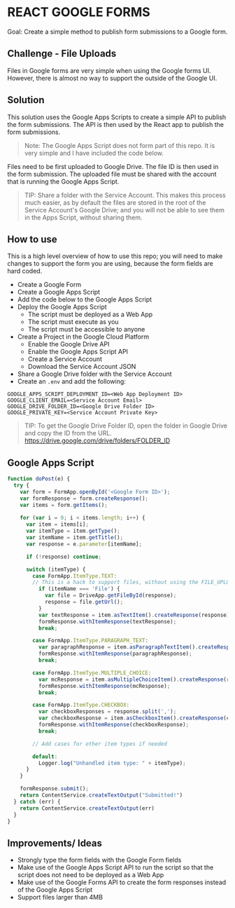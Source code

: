# REACT GOOGLE FORMS
Goal: Create a simple method to publish form submissions to a Google form.

## Challenge - File Uploads
Files in Google forms are very simple when using the Google forms UI. However, there is almost no way to support the outside of the Google UI.

## Solution
This solution uses the Google Apps Scripts to create a simple API to publish the form submissions. The API is then used by the React app to publish the form submissions.

> Note: The Google Apps Script does not form part of this repo. It is very simple and I have included the code below.

Files need to be first uploaded to Google Drive. The file ID is then used in the form submission. The uploaded file must be shared with the account that is running the Google Apps Script.

> TIP: Share a folder with the Service Account. This makes this process much easier, as by default the files are stored in the root of the Service Account's Google Drive; and you will not be able to see them in the Apps Script, without sharing them.

## How to use
This is a high level overview of how to use this repo; you will need to make changes to support the form you are using, because the form fields are hard coded.

- Create a Google Form
- Create a Google Apps Script
- Add the code below to the Google Apps Script
- Deploy the Google Apps Script
  - The script must be deployed as a Web App
  - The script must execute as you
  - The script must be accessible to anyone
- Create a Project in the Google Cloud Platform
  - Enable the Google Drive API
  - Enable the Google Apps Script API
  - Create a Service Account
  - Download the Service Account JSON
- Share a Google Drive folder with the Service Account
- Create an `.env` and add the following:

```
GOOGLE_APPS_SCRIPT_DEPLOYMENT_ID=<Web App Deployment ID>
GOOGLE_CLIENT_EMAIL=<Service Account Email>
GOOGLE_DRIVE_FOLDER_ID=<Google Drive Folder ID>
GOOGLE_PRIVATE_KEY=<Service Account Private Key>
```

> TIP: To get the Google Drive Folder ID, open the folder in Google Drive and copy the ID from the URL. https://drive.google.com/drive/folders/FOLDER_ID

## Google Apps Script
```javascript
function doPost(e) {
  try {    
    var form = FormApp.openById('<Google Form ID>');
    var formResponse = form.createResponse();
    var items = form.getItems();
    
    for (var i = 0; i < items.length; i++) {
      var item = items[i];
      var itemType = item.getType();
      var itemName = item.getTitle();
      var response = e.parameter[itemName];

      if (!response) continue;

      switch (itemType) {
        case FormApp.ItemType.TEXT:
        // This is a hack to support files, without using the FILE_UPLOAD item in the form.
          if (itemName === 'File') {
            var file = DriveApp.getFileById(response);
            response = file.getUrl();
          }
          var textResponse = item.asTextItem().createResponse(response);
          formResponse.withItemResponse(textResponse);
          break;

        case FormApp.ItemType.PARAGRAPH_TEXT:
          var paragraphResponse = item.asParagraphTextItem().createResponse(response);
          formResponse.withItemResponse(paragraphResponse);
          break;

        case FormApp.ItemType.MULTIPLE_CHOICE:
          var mcResponse = item.asMultipleChoiceItem().createResponse(response);
          formResponse.withItemResponse(mcResponse);
          break;

        case FormApp.ItemType.CHECKBOX:
          var checkboxResponses = response.split(',');
          var checkboxResponse = item.asCheckboxItem().createResponse(checkboxResponses);
          formResponse.withItemResponse(checkboxResponse);
          break;

        // Add cases for other item types if needed

        default:
          Logger.log("Unhandled item type: " + itemType);
      }
    }

    formResponse.submit();
    return ContentService.createTextOutput("Submitted!")
  } catch (err) {
    return ContentService.createTextOutput(err)
  }
}
```

## Improvements/ Ideas
- Strongly type the form fields with the Google Form fields
- Make use of the Google Apps Script API to run the script so that the script does not need to be deployed as a Web App
- Make use of the Google Forms API to create the form responses instead of the Google Apps Script
- Support files larger than 4MB